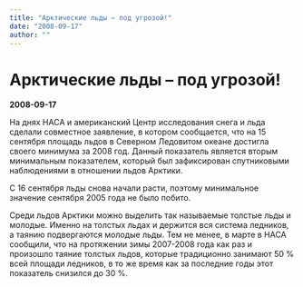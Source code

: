 ```yaml
---
title: "Арктические льды – под угрозой!"
date: "2008-09-17"
author: ""
---
```


# Арктические льды – под угрозой!

**2008-09-17** 

На днях НАСА и американский Центр исследования снега и льда сделали совместное заявление, в котором сообщается, что на 15 сентября площадь льдов в Северном Ледовитом океане достигла своего минимума за 2008 год. Данный показатель является вторым минимальным показателем, который был зафиксирован спутниковыми наблюдениями в отношении льдов Арктики.

С 16 сентября льды снова начали расти, поэтому минимальное значение сентября 2005 года не было побито.

Среди льдов Арктики можно выделить так называемые толстые льды и молодые. Именно на толстых льдах и держится вся система ледников, а таянию подвергаются молодые льды. Тем не менее, в марте в НАСА сообщили, что на протяжении зимы 2007-2008 года как раз и произошло таяние толстых льдов, которые традиционно занимают 50 % всей площади ледников, в то же время как за последние годы этот показатель снизился до 30 %.
